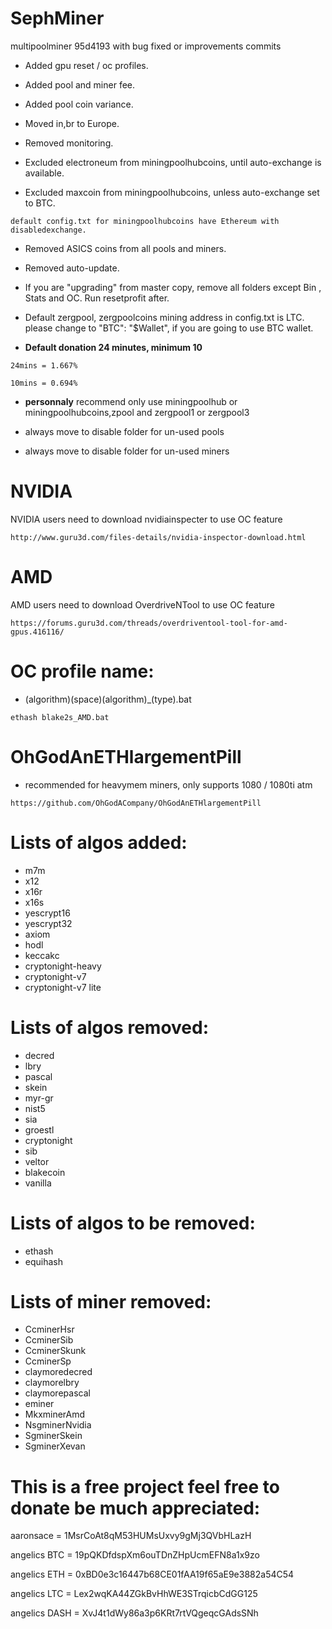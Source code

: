 # SephMiner
multipoolminer 95d4193 with bug fixed or improvements commits

* Added gpu reset / oc profiles.

* Added pool and miner fee.

* Added pool coin variance.

* Moved in,br to Europe.

* Removed monitoring.

* Excluded electroneum from miningpoolhubcoins, until auto-exchange is available.

* Excluded maxcoin from miningpoolhubcoins, unless auto-exchange set to BTC.
```
default config.txt for miningpoolhubcoins have Ethereum with disabledexchange.
```
* Removed ASICS coins from all pools and miners.

* Removed auto-update.

* If you are "upgrading" from master copy, remove all folders except Bin , Stats and OC. Run resetprofit after.

* Default zergpool, zergpoolcoins mining address in config.txt is LTC. please change to "BTC": "$Wallet", if you are going to use BTC wallet.

* **Default donation 24 minutes, minimum 10**
```
24mins = 1.667%
```
```
10mins = 0.694%
```

* **personnaly** recommend only use miningpoolhub or miningpoolhubcoins,zpool and zergpool1 or zergpool3

* always move to disable folder for un-used pools

* always move to disable folder for un-used miners

# NVIDIA
NVIDIA users need to download nvidiainspecter to use OC feature
```
http://www.guru3d.com/files-details/nvidia-inspector-download.html
```
# AMD
AMD users need to download OverdriveNTool to use OC feature
```
https://forums.guru3d.com/threads/overdriventool-tool-for-amd-gpus.416116/
```

# OC profile name:
* (algorithm)(space)(algorithm)_(type).bat 
```
ethash blake2s_AMD.bat
```

# OhGodAnETHlargementPill
* recommended for heavymem miners, only supports 1080 / 1080ti atm
```
https://github.com/OhGodACompany/OhGodAnETHlargementPill
```

# Lists of algos added:
* m7m
* x12
* x16r
* x16s
* yescrypt16
* yescrypt32
* axiom
* hodl
* keccakc
* cryptonight-heavy
* cryptonight-v7
* cryptonight-v7 lite

# Lists of algos removed:
* decred
* lbry
* pascal
* skein
* myr-gr
* nist5
* sia
* groestl
* cryptonight
* sib
* veltor
* blakecoin
* vanilla


# Lists of algos to be removed:
* ethash
* equihash

# Lists of miner removed:
* CcminerHsr
* CcminerSib
* CcminerSkunk
* CcminerSp
* claymoredecred
* claymorelbry
* claymorepascal
* eminer
* MkxminerAmd
* NsgminerNvidia
* SgminerSkein
* SgminerXevan

# This is a free project feel free to donate be much appreciated:

aaronsace = 1MsrCoAt8qM53HUMsUxvy9gMj3QVbHLazH

angelics BTC = 19pQKDfdspXm6ouTDnZHpUcmEFN8a1x9zo

angelics ETH = 0xBD0e3c16447b68CE01fAA19f65aE9e3882a54C54

angelics LTC = Lex2wqKA44ZGkBvHhWE3STrqicbCdGG125

angelics DASH = XvJ4t1dWy86a3p6KRt7rtVQgeqcGAdsSNh
